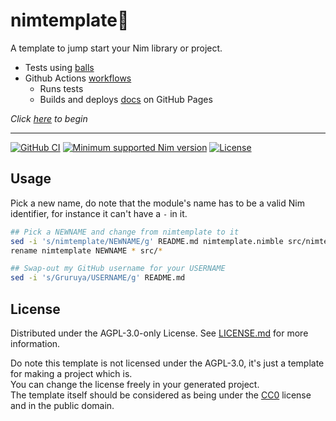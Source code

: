# nimtemplate:scroll:

A template to jump start your Nim library or project.

* Tests using [balls](https://github.com/disruptek/balls)
* Github Actions [workflows](../../actions)
  * Runs tests
  * Builds and deploys [docs](https://Gruruya.github.io/nimtemplate/nimtemplate.html) on GitHub Pages

_Click [here](../../../nimtemplate/generate) to begin_  

---
[![GitHub CI](../../actions/workflows/build.yml/badge.svg)](../../actions/workflows/build.yml)
[![Minimum supported Nim version](https://img.shields.io/badge/Nim-1.6.11+-informational?logo=Nim&labelColor=232733&color=F3D400)](https://nim-lang.org)
[![License](https://img.shields.io/github/license/Gruruya/nimtemplate?logo=GNU&logoColor=000000&labelColor=FFFFFF&color=663366)](LICENSE.md)

Usage
---
Pick a new name, do note that the module's name has to be a valid Nim identifier, for instance it can't have a `-` in it.  
```sh
## Pick a NEWNAME and change from nimtemplate to it
sed -i 's/nimtemplate/NEWNAME/g' README.md nimtemplate.nimble src/nimtemplate.nim tests/test.nim .github/workflows/documentation.yml  
rename nimtemplate NEWNAME * src/*

## Swap-out my GitHub username for your USERNAME
sed -i 's/Gruruya/USERNAME/g' README.md  
```
License
---
Distributed under the AGPL-3.0-only License. See [LICENSE.md](LICENSE.md) for more information.  

Do note this template is not licensed under the AGPL-3.0, it's just a template for making a project which is.  
You can change the license freely in your generated project.  
The template itself should be considered as being under the [CC0](https://creativecommons.org/publicdomain/zero/1.0/) license and in the public domain.
